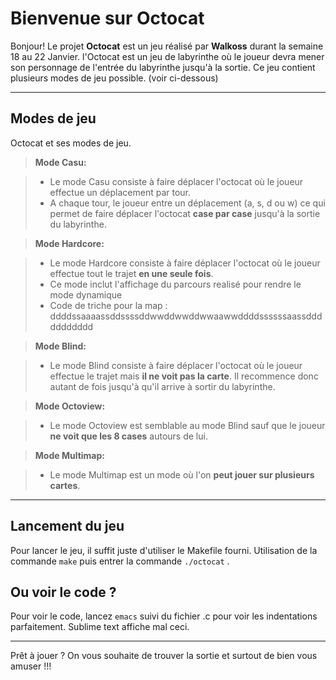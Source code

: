 
Bienvenue sur Octocat
===================


Bonjour! Le projet **Octocat** est un jeu réalisé par **Walkoss** durant la semaine 18 au 22 Janvier. l'Octocat est un jeu de labyrinthe où le joueur devra mener son personnage de l'entrée du labyrinthe jusqu'à la sortie. 
Ce jeu contient plusieurs modes de jeu possible. (voir ci-dessous)

----------
Modes de jeu
-------------

Octocat et ses modes de jeu.

> **Mode Casu:**

> - Le mode Casu consiste à faire déplacer l'octocat où le joueur effectue un déplacement par tour.
> - A  chaque tour, le joueur entre un déplacement (a, s, d ou w) ce qui permet de faire déplacer l'octocat **case par case** jusqu'à la sortie du labyrinthe.

> **Mode Hardcore:**

> - Le mode Hardcore consiste à faire déplacer l'octocat où le joueur effectue tout le trajet **en une seule fois**.
> - Ce mode inclut l'affichage du parcours realisé pour rendre le mode dynamique
> - Code de triche pour la map : ddddssaaaassddssssddwwddwwddwwaawwddddssssssaassddddddddddd

> **Mode Blind:**

> - Le mode Blind consiste à faire déplacer l'octocat où le joueur effectue le trajet mais **il ne voit pas la carte**. Il recommence donc autant de fois jusqu'à qu'il arrive à sortir du labyrinthe.

> **Mode Octoview:**

> - Le mode Octoview est semblable au mode Blind sauf que le joueur **ne voit que les 8 cases** autours de lui.

> **Mode Multimap:**

> - Le mode Multimap est un mode où l'on **peut jouer sur plusieurs cartes**.

----------


Lancement du jeu
-------------------

Pour lancer le jeu, il suffit juste d'utiliser le Makefile fourni. Utilisation de la commande `make` puis entrer la commande `./octocat` .


Ou voir le code ?
-----------------

Pour voir le code, lancez `emacs` suivi du fichier .c pour voir les indentations parfaitement. Sublime text affiche mal ceci.

----------
Prêt à jouer ? On vous souhaite de trouver la sortie et surtout de bien vous amuser !!! 
